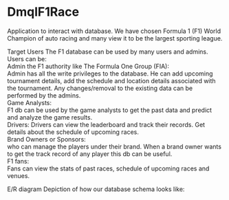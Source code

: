 # DmqlF1Race
Application to interact with database. We have chosen Formula 1 (F1) World Champion of auto racing and many view it to be the largest sporting league.

Target Users
The F1 database can be used by many users and admins.
Users can be:
<br />Admin the F1 authority like The Formula One Group (FIA):
<br />Admin has all the write privileges to the database. He can add upcoming tournament details, add the schedule and location details associated with the tournament. Any changes/removal to the existing data can be performed by the admins.
<br />Game Analysts:
<br />F1 db can be used by the game analysts to get the past data and predict and analyze the game results.
<br />Drivers: 
Drivers can view the leaderboard and track their records. Get details about the schedule of upcoming races.
<br />Brand Owners or Sponsors:
<br />who can manage the players under their brand. When a brand owner wants to get the track record of any player this db can be useful.
<br />F1 fans: 
<br />Fans can view the stats of past races, schedule of upcoming races and venues.

E/R diagram
Depiction of how our database schema looks like:
